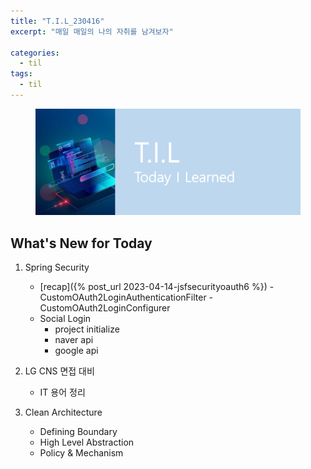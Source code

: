 ```yaml
---
title: "T.I.L_230416"
excerpt: "매일 매일의 나의 자취를 남겨보자"

categories:
  - til
tags:
  - til
---
```

<figure>
    <img src="/assets/images/til_image.png">
</figure>

## What's New for  Today   

1. Spring Security
    - [recap]({% post_url 2023-04-14-jsfsecurityoauth6 %})
            - CustomOAuth2LoginAuthenticationFilter
            - CustomOAuth2LoginConfigurer
    - Social Login
        - project initialize
        - naver api 
        - google api

2. LG CNS 면접 대비 
    - IT 용어 정리
    

3. Clean Architecture
    - Defining Boundary
    - High Level Abstraction
    - Policy & Mechanism